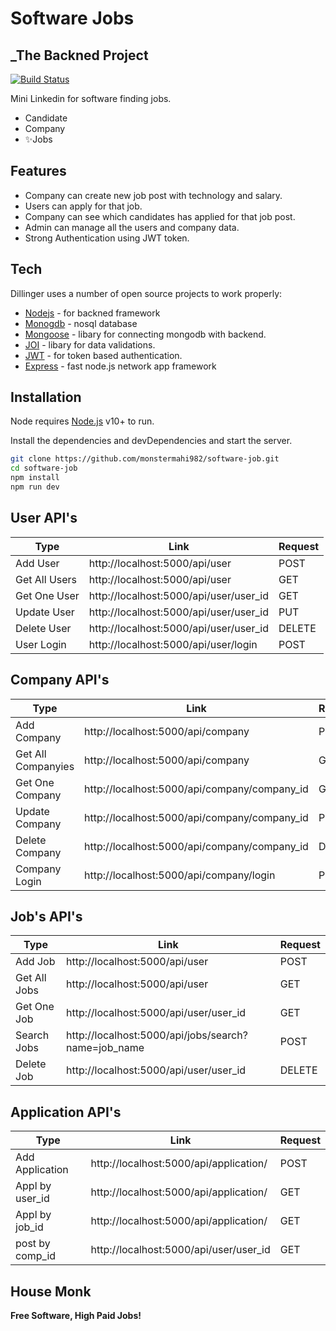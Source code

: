 # Software Jobs

## \_The Backned Project

[![Build Status](https://travis-ci.org/joemccann/dillinger.svg?branch=master)](https://travis-ci.org/joemccann/dillinger)

Mini Linkedin for software finding jobs.

- Candidate
- Company
- ✨Jobs

## Features

- Company can create new job post with technology and salary.
- Users can apply for that job.
- Company can see which candidates has applied for that job post.
- Admin can manage all the users and company data.
- Strong Authentication using JWT token.

## Tech

Dillinger uses a number of open source projects to work properly:

- [Nodejs] - for backned framework
- [Monogdb] - nosql database
- [Mongoose] - libary for connecting mongodb with backend.
- [JOI] - libary for data validations.
- [JWT] - for token based authentication.
- [Express] - fast node.js network app framework

## Installation

Node requires [Node.js](https://nodejs.org/) v10+ to run.

Install the dependencies and devDependencies and start the server.

```sh
git clone https://github.com/monstermahi982/software-job.git
cd software-job
npm install
npm run dev
```

## User API's

| Type          | Link                                   | Request |
| ------------- | -------------------------------------- | ------- |
| Add User      | http://localhost:5000/api/user         | POST    |
| Get All Users | http://localhost:5000/api/user         | GET     |
| Get One User  | http://localhost:5000/api/user/user_id | GET     |
| Update User   | http://localhost:5000/api/user/user_id | PUT     |
| Delete User   | http://localhost:5000/api/user/user_id | DELETE  |
| User Login    | http://localhost:5000/api/user/login   | POST    |

## Company API's

| Type               | Link                                         | Request |
| ------------------ | -------------------------------------------- | ------- |
| Add Company        | http://localhost:5000/api/company            | POST    |
| Get All Companyies | http://localhost:5000/api/company            | GET     |
| Get One Company    | http://localhost:5000/api/company/company_id | GET     |
| Update Company     | http://localhost:5000/api/company/company_id | PUT     |
| Delete Company     | http://localhost:5000/api/company/company_id | DELETE  |
| Company Login      | http://localhost:5000/api/company/login      | POST    |

## Job's API's

| Type         | Link                                                | Request |
| ------------ | --------------------------------------------------- | ------- |
| Add Job      | http://localhost:5000/api/user                      | POST    |
| Get All Jobs | http://localhost:5000/api/user                      | GET     |
| Get One Job  | http://localhost:5000/api/user/user_id              | GET     |
| Search Jobs  | http://localhost:5000/api/jobs/search?name=job_name | POST    |
| Delete Job   | http://localhost:5000/api/user/user_id              | DELETE  |

## Application API's

| Type            | Link                                   | Request |
| --------------- | -------------------------------------- | ------- |
| Add Application | http://localhost:5000/api/application/ | POST    |
| Appl by user_id | http://localhost:5000/api/application/ | GET     |
| Appl by job_id  | http://localhost:5000/api/application/ | GET     |
| post by comp_id | http://localhost:5000/api/user/user_id | GET     |

## House Monk

**Free Software, High Paid Jobs!**

[monogdb]: https://github.com/joemccann/dillinger
[git-repo-url]: https://github.com/joemccann/dillinger.git
[joi]: https://joi.dev/api/
[mongoose]: https://mongoosejs.com/docs/
[markdown-it]: https://github.com/markdown-it/markdown-it
[ace editor]: http://ace.ajax.org
[nodejs]: http://nodejs.org
[twitter bootstrap]: http://twitter.github.com/bootstrap/
[jquery]: http://jquery.com
[jwt]: https://jwt.io/
[express]: http://expressjs.com
[angularjs]: http://angularjs.org

